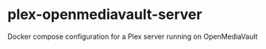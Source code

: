 # plex-openmediavault-server
Docker compose configuration for a Plex server running on OpenMediaVault


